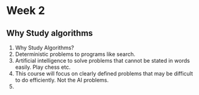 # Week 2

## Why Study algorithms
1.  Why Study Algorithms? 
2.  Deterministic problems to programs like search.
3.  Artificial intelligence to solve problems that cannot be stated in words easily.  Play chess etc.
4.  This course will focus on clearly defined problems that may be difficult to do efficiently.  Not the AI problems.
5.  